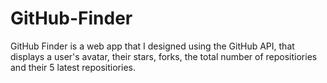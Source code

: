 # GitHub-Finder

GitHub Finder is a web app that I designed using the GitHub API, that displays a user's avatar, their stars, forks, the total number of repositiories and their 5 latest repositiories.
